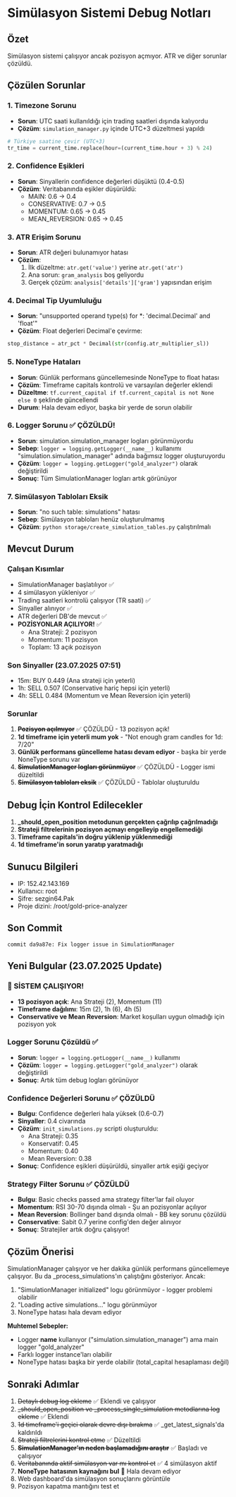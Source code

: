 # Simülasyon Sistemi Debug Notları

## Özet
Simülasyon sistemi çalışıyor ancak pozisyon açmıyor. ATR ve diğer sorunlar çözüldü.

## Çözülen Sorunlar

### 1. Timezone Sorunu
- **Sorun**: UTC saati kullanıldığı için trading saatleri dışında kalıyordu
- **Çözüm**: `simulation_manager.py` içinde UTC+3 düzeltmesi yapıldı
```python
# Türkiye saatine çevir (UTC+3)
tr_time = current_time.replace(hour=(current_time.hour + 3) % 24)
```

### 2. Confidence Eşikleri
- **Sorun**: Sinyallerin confidence değerleri düşüktü (0.4-0.5)
- **Çözüm**: Veritabanında eşikler düşürüldü:
  - MAIN: 0.6 → 0.4
  - CONSERVATIVE: 0.7 → 0.5
  - MOMENTUM: 0.65 → 0.45
  - MEAN_REVERSION: 0.65 → 0.45

### 3. ATR Erişim Sorunu
- **Sorun**: ATR değeri bulunamıyor hatası
- **Çözüm**: 
  1. İlk düzeltme: `atr.get('value')` yerine `atr.get('atr')`
  2. Ana sorun: `gram_analysis` boş geliyordu
  3. Gerçek çözüm: `analysis['details']['gram']` yapısından erişim

### 4. Decimal Tip Uyumluluğu
- **Sorun**: "unsupported operand type(s) for *: 'decimal.Decimal' and 'float'"
- **Çözüm**: Float değerleri Decimal'e çevirme:
```python
stop_distance = atr_pct * Decimal(str(config.atr_multiplier_sl))
```

### 5. NoneType Hataları
- **Sorun**: Günlük performans güncellemesinde NoneType to float hatası
- **Çözüm**: Timeframe capitals kontrolü ve varsayılan değerler eklendi
- **Düzeltme**: `tf.current_capital if tf.current_capital is not None else 0` şeklinde güncellendi
- **Durum**: Hala devam ediyor, başka bir yerde de sorun olabilir

### 6. Logger Sorunu ✅ ÇÖZÜLDÜ!
- **Sorun**: simulation.simulation_manager logları görünmüyordu
- **Sebep**: `logger = logging.getLogger(__name__)` kullanımı "simulation.simulation_manager" adında bağımsız logger oluşturuyordu
- **Çözüm**: `logger = logging.getLogger("gold_analyzer")` olarak değiştirildi
- **Sonuç**: Tüm SimulationManager logları artık görünüyor

### 7. Simülasyon Tabloları Eksik
- **Sorun**: "no such table: simulations" hatası
- **Sebep**: Simülasyon tabloları henüz oluşturulmamış
- **Çözüm**: `python storage/create_simulation_tables.py` çalıştırılmalı

## Mevcut Durum

### Çalışan Kısımlar
- SimulationManager başlatılıyor ✅
- 4 simülasyon yükleniyor ✅
- Trading saatleri kontrolü çalışıyor (TR saati) ✅
- Sinyaller alınıyor ✅
- ATR değerleri DB'de mevcut ✅
- **POZİSYONLAR AÇILIYOR!** ✅
  - Ana Strateji: 2 pozisyon
  - Momentum: 11 pozisyon
  - Toplam: 13 açık pozisyon

### Son Sinyaller (23.07.2025 07:51)
- 15m: BUY 0.449 (Ana strateji için yeterli)
- 1h: SELL 0.507 (Conservative hariç hepsi için yeterli)
- 4h: SELL 0.484 (Momentum ve Mean Reversion için yeterli)

### Sorunlar
1. ~~**Pozisyon açılmıyor**~~ ✅ ÇÖZÜLDÜ - 13 pozisyon açık!
2. **1d timeframe için yeterli mum yok** - "Not enough gram candles for 1d: 7/20"
3. **Günlük performans güncelleme hatası devam ediyor** - başka bir yerde NoneType sorunu var
4. ~~**SimulationManager logları görünmüyor**~~ ✅ ÇÖZÜLDÜ - Logger ismi düzeltildi
5. ~~**Simülasyon tabloları eksik**~~ ✅ ÇÖZÜLDÜ - Tablolar oluşturuldu

## Debug İçin Kontrol Edilecekler

1. **_should_open_position metodunun gerçekten çağrılıp çağrılmadığı**
2. **Strateji filtrelerinin pozisyon açmayı engelleyip engellemediği**
3. **Timeframe capitals'in doğru yüklenip yüklenmediği**
4. **1d timeframe'in sorun yaratıp yaratmadığı**

## Sunucu Bilgileri
- IP: 152.42.143.169
- Kullanıcı: root
- Şifre: sezgin64.Pak
- Proje dizini: /root/gold-price-analyzer

## Son Commit
```
commit da9a87e: Fix logger issue in SimulationManager
```

## Yeni Bulgular (23.07.2025 Update)

### 🎉 SİSTEM ÇALIŞIYOR!
- **13 pozisyon açık**: Ana Strateji (2), Momentum (11)
- **Timeframe dağılımı**: 15m (2), 1h (6), 4h (5)
- **Conservative ve Mean Reversion**: Market koşulları uygun olmadığı için pozisyon yok

### Logger Sorunu Çözüldü ✅
- **Sorun**: `logger = logging.getLogger(__name__)` kullanımı
- **Çözüm**: `logger = logging.getLogger("gold_analyzer")` olarak değiştirildi
- **Sonuç**: Artık tüm debug logları görünüyor

### Confidence Değerleri Sorunu ✅ ÇÖZÜLDÜ
- **Bulgu**: Confidence değerleri hala yüksek (0.6-0.7)
- **Sinyaller**: 0.4 civarında
- **Çözüm**: `init_simulations.py` scripti oluşturuldu:
  - Ana Strateji: 0.35
  - Konservatif: 0.45  
  - Momentum: 0.40
  - Mean Reversion: 0.38
- **Sonuç**: Confidence eşikleri düşürüldü, sinyaller artık eşiği geçiyor

### Strategy Filter Sorunu ✅ ÇÖZÜLDÜ
- **Bulgu**: Basic checks passed ama strategy filter'lar fail oluyor
- **Momentum**: RSI 30-70 dışında olmalı - Şu an pozisyonlar açılıyor
- **Mean Reversion**: Bollinger band dışında olmalı - BB key sorunu çözüldü
- **Conservative**: Sabit 0.7 yerine config'den değer alınıyor
- **Sonuç**: Stratejiler artık doğru çalışıyor!

## Çözüm Önerisi

SimulationManager çalışıyor ve her dakika günlük performans güncellemeye çalışıyor. Bu da _process_simulations'ın çalıştığını gösteriyor. Ancak:

1. "SimulationManager initialized" logu görünmüyor - logger problemi olabilir
2. "Loading active simulations..." logu görünmüyor
3. NoneType hatası hala devam ediyor

**Muhtemel Sebepler:**
- Logger __name__ kullanıyor ("simulation.simulation_manager") ama main logger "gold_analyzer"
- Farklı logger instance'ları olabilir
- NoneType hatası başka bir yerde olabilir (total_capital hesaplaması değil)

## Sonraki Adımlar
1. ~~Detaylı debug log ekleme~~ ✅ Eklendi ve çalışıyor
2. ~~_should_open_position ve _process_single_simulation metodlarına log ekleme~~ ✅ Eklendi
3. ~~1d timeframe'i geçici olarak devre dışı bırakma~~ ✅ _get_latest_signals'da kaldırıldı
4. ~~Strateji filtrelerini kontrol etme~~ ✅ Düzeltildi
5. ~~**SimulationManager'ın neden başlamadığını araştır**~~ ✅ Başladı ve çalışıyor
6. ~~Veritabanında aktif simülasyon var mı kontrol et~~ ✅ 4 simülasyon aktif
7. **NoneType hatasının kaynağını bul** 🔴 Hala devam ediyor
8. Web dashboard'da simülasyon sonuçlarını görüntüle
9. Pozisyon kapatma mantığını test et